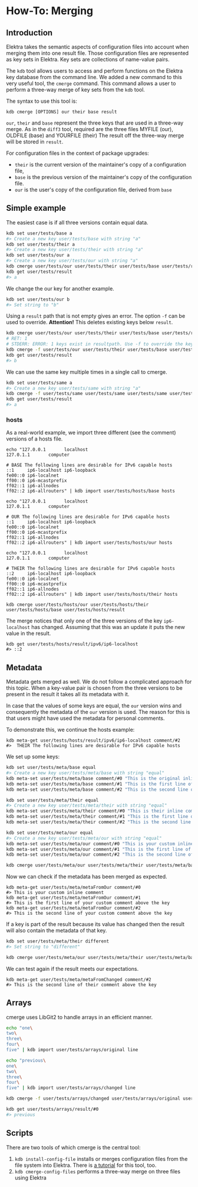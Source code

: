 # How-To: Merging

## Introduction

Elektra takes the semantic aspects of configuration files into account when merging them into one result file.
Those configuration files are represented as key sets in Elektra. Key sets are collections of name-value pairs.

The `kdb` tool allows users to access and perform functions on the Elektra key database from the command line. We added
a new command to this very useful tool, the `cmerge` command. This command allows a user to perform a three-way merge
of key sets from the `kdb` tool.

The syntax to use this tool is:

`kdb cmerge [OPTIONS] our their base result`

`our`, `their` and `base` represent the three keys that are used in
a three-way merge. As in the `diff3` tool, required are
the three files MYFILE (our), OLDFILE (base) and YOURFILE (their)
The result off the three-way merge
will be stored in `result`.

For configuration files in the context of package upgrades:

- `their` is the current version of the maintainer's copy of a configuration file,
- `base` is the previous version of the maintainer's copy of the configuration file.
- `our` is the user's copy of the configuration file, derived from `base`

## Simple example

The easiest case is if all three versions contain equal data.

```sh
kdb set user/tests/base a
#> Create a new key user/tests/base with string "a"
kdb set user/tests/their a
#> Create a new key user/tests/their with string "a"
kdb set user/tests/our a
#> Create a new key user/tests/our with string "a"
kdb cmerge user/tests/our user/tests/their user/tests/base user/tests/result
kdb get user/tests/result
#> a
```

We change the our key for another example.

```sh
kdb set user/tests/our b
#> Set string to "b"
```

Using a `result` path that is not empty gives an error.
The option `-f` can be used to override. **Attention!** This deletes existing keys below `result`.

```sh
kdb cmerge user/tests/our user/tests/their user/tests/base user/tests/result
# RET: 1
# STDERR: ERROR: 1 keys exist in resultpath. Use -f to override the keys there.
kdb cmerge -f user/tests/our user/tests/their user/tests/base user/tests/result
kdb get user/tests/result
#> b
```

We can use the same key multiple times in a single call to cmerge.

```sh
kdb set user/tests/same a
#> Create a new key user/tests/same with string "a"
kdb cmerge -f user/tests/same user/tests/same user/tests/same user/tests/result
kdb get user/tests/result
#> a
```

### hosts

As a real-world example, we import three different (see the comment) versions of a hosts file.

```
echo "127.0.0.1       localhost
127.0.1.1       computer

# BASE The following lines are desirable for IPv6 capable hosts
::1     ip6-localhost ip6-loopback
fe00::0 ip6-localnet
ff00::0 ip6-mcastprefix
ff02::1 ip6-allnodes
ff02::2 ip6-allrouters" | kdb import user/tests/hosts/base hosts

echo "127.0.0.1       localhost
127.0.1.1       computer

# OUR The following lines are desirable for IPv6 capable hosts
::1     ip6-localhost ip6-loopback
fe00::0 ip6-localnet
ff00::0 ip6-mcastprefix
ff02::1 ip6-allnodes
ff02::2 ip6-allrouters" | kdb import user/tests/hosts/our hosts

echo "127.0.0.1       localhost
127.0.1.1       computer

# THEIR The following lines are desirable for IPv6 capable hosts
::2     ip6-localhost ip6-loopback
fe00::0 ip6-localnet
ff00::0 ip6-mcastprefix
ff02::1 ip6-allnodes
ff02::2 ip6-allrouters" | kdb import user/tests/hosts/their hosts

kdb cmerge user/tests/hosts/our user/tests/hosts/their user/tests/hosts/base user/tests/hosts/result
```

The merge notices that only one of the three versions of the key `ip6-localhost` has changed.
Assuming that this was an update it puts the new value in the result.

```
kdb get user/tests/hosts/result/ipv6/ip6-localhost
#> ::2
```

## Metadata

Metadata gets merged as well.
We do not follow a complicated approach for this topic.
When a key-value pair is chosen from the three versions to be present in the result it takes all its metadata with it.

In case that the values of some keys are equal, the `our` version wins and consequently the metadata of the `our` version is used. The reason for this is that users might have used the metadata for personal comments.

To demonstrate this, we continue the hosts example:

<!--- Some ini tests fail with multiline metadata => no sh => no Markdown shell
recorder tests -->

```
kdb meta-get user/tests/hosts/result/ipv6/ip6-localhost comment/#2
#>  THEIR The following lines are desirable for IPv6 capable hosts
```

We set up some keys:

```sh
kdb set user/tests/meta/base equal
#> Create a new key user/tests/meta/base with string "equal"
kdb meta-set user/tests/meta/base comment/#0 "This is the original inline comment"
kdb meta-set user/tests/meta/base comment/#1 "This is the first line of the original comment above the key"
kdb meta-set user/tests/meta/base comment/#2 "This is the second line of the original comment above the key"

kdb set user/tests/meta/their equal
#> Create a new key user/tests/meta/their with string "equal"
kdb meta-set user/tests/meta/their comment/#0 "This is their inline comment"
kdb meta-set user/tests/meta/their comment/#1 "This is the first line of their comment above the key"
kdb meta-set user/tests/meta/their comment/#2 "This is the second line of their comment above the key"

kdb set user/tests/meta/our equal
#> Create a new key user/tests/meta/our with string "equal"
kdb meta-set user/tests/meta/our comment/#0 "This is your custom inline comment"
kdb meta-set user/tests/meta/our comment/#1 "This is the first line of your custom comment above the key"
kdb meta-set user/tests/meta/our comment/#2 "This is the second line of your custom comment above the key"

kdb cmerge user/tests/meta/our user/tests/meta/their user/tests/meta/base user/tests/meta/metaFromOur
```

Now we can check if the metadata has been merged as expected.

<!--- Some ini tests fail with multiline metadata => no sh => no Markdown shell
recorder tests -->

```
kdb meta-get user/tests/meta/metaFromOur comment/#0
#> This is your custom inline comment
kdb meta-get user/tests/meta/metaFromOur comment/#1
#> This is the first line of your custom comment above the key
kdb meta-get user/tests/meta/metaFromOur comment/#2
#> This is the second line of your custom comment above the key
```

If a key is part of the result because its value has changed then the result will also contain the metadata of that key.

```sh
kdb set user/tests/meta/their different
#> Set string to "different"

kdb cmerge user/tests/meta/our user/tests/meta/their user/tests/meta/base user/tests/meta/metaFromChanged
```

We can test again if the result meets our expectations.

<!--- Some ini tests fail with multiline metadata => no sh => no Markdown shell
recorder tests -->

```
kdb meta-get user/tests/meta/metaFromChanged comment/#2
#> This is the second line of their comment above the key
```

## Arrays

cmerge uses LibGit2 to handle arrays in an efficient manner.

```sh
echo "one\
two\
three\
four\
five" | kdb import user/tests/arrays/original line

echo "previous\
one\
two\
three\
four\
five" | kdb import user/tests/arrays/changed line

kdb cmerge -f user/tests/arrays/changed user/tests/arrays/original user/tests/arrays/original user/tests/arrays/result

kdb get user/tests/arrays/result/#0
#> previous
```

## Scripts

There are two tools of which cmerge is the central tool:

1. `kdb install-config-file` installs or merges configuration files from the file system into
   Elektra. There is [a tutorial](/doc/tutorials/install-config-files.md) for this tool, too.
2. `kdb cmerge-config-files` performs a three-way merge on three files using Elektra
